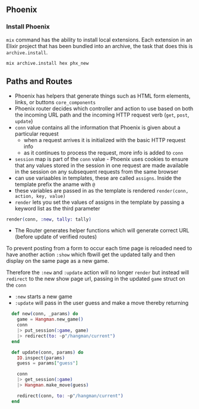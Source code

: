 ## Phoenix

### Install Phoenix
`mix` command has the ability to install local extensions. Each extension in an Elixir project that has been bundled into an archive,
the task that does this is `archive.install`.

`mix archive.install hex phx_new`

## Paths and Routes
- Phoenix has helpers that generate things such as HTML form elements, links, or buttons `core_components`
- Phoenix router decides which controller and action to use based on both the incoming URL path and the incoming HTTP request verb (`get`, `post`, `update`)
- `conn` value contains all the information that Phoenix is given about a particular request
  - when a request arrives it is initialized with the basic HTTP request info
  - as it continues to process the request, more info is added to `conn`
- `session` map is part of the `conn` value - Phoenix uses cookies to ensure that any values stored in the session in one request are made available in the session
on any subsequent requests from the same browser
- can use variaables in templates, these are called `assigns`. Inside the template prefix the aname with `@`
- these variables are passed in as the template is rendered `render(conn, action, key, value)`
- `render` lets you set the values of assigns in the template by passing a keyword list as the third parameter

```elixir
render(conn, :new, tally: tally)
```
- The Router generates helper functions which will generate correct URL (before update of verified routes)

To prevent posting from a form to occur each time page is reloaded need to have another action `:show` which  fbwill
get the updated tally and then display on the same page as a new game.

Therefore the `:new` and `:update` action will no longer `render` but instead will `redirect` to the new show page url, passing in the updated `game` struct on the `conn`
- `:new` starts a new game
- `:update` will pass in the user guess and make a move thereby returning

```elixir
  def new(conn, _params) do
    game = Hangman.new_game()
    conn
    |> put_session(:game, game)
    |> redirect(to: ~p"/hangman/current")
  end

  def update(conn, params) do
    IO.inspect(params)
    guess = params["guess"]

    conn
    |> get_session(:game)
    |> Hangman.make_move(guess)

    redirect(conn, to: ~p"/hangman/current")
  end


```
